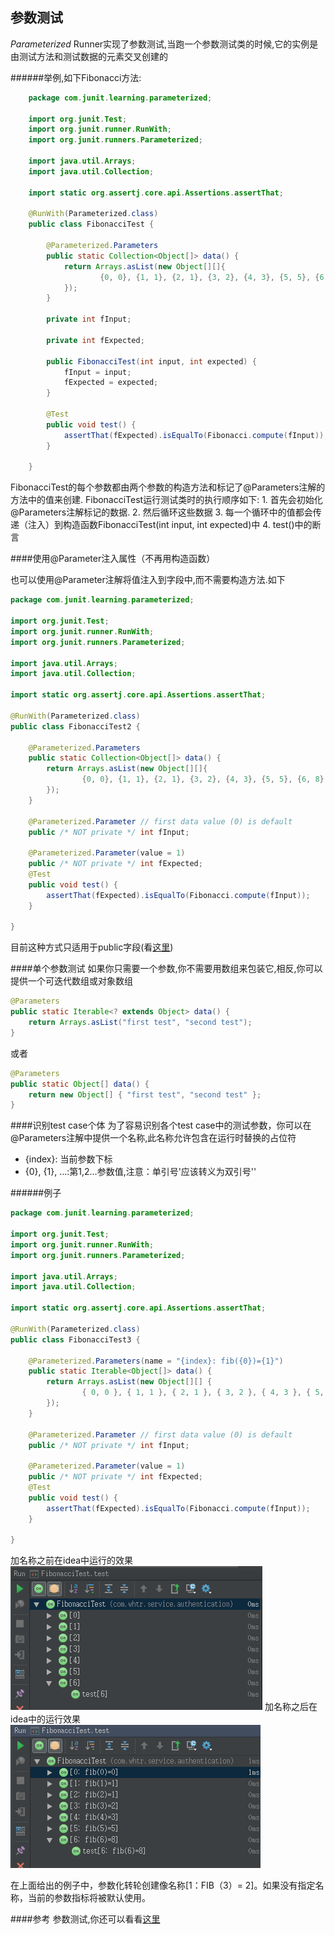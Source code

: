 参数测试
------

*Parameterized* Runner实现了参数测试,当跑一个参数测试类的时候,它的实例是由测试方法和测试数据的元素交叉创建的

######举例,如下Fibonacci方法:
```java
    package com.junit.learning.parameterized;

    import org.junit.Test;
    import org.junit.runner.RunWith;
    import org.junit.runners.Parameterized;

    import java.util.Arrays;
    import java.util.Collection;

    import static org.assertj.core.api.Assertions.assertThat;

    @RunWith(Parameterized.class)
    public class FibonacciTest {

        @Parameterized.Parameters
        public static Collection<Object[]> data() {
            return Arrays.asList(new Object[][]{
                    {0, 0}, {1, 1}, {2, 1}, {3, 2}, {4, 3}, {5, 5}, {6, 8}
            });
        }

        private int fInput;

        private int fExpected;

        public FibonacciTest(int input, int expected) {
            fInput = input;
            fExpected = expected;
        }

        @Test
        public void test() {
            assertThat(fExpected).isEqualTo(Fibonacci.compute(fInput));
        }

    }
```
FibonacciTest的每个参数都由两个参数的构造方法和标记了@Parameters注解的方法中的值来创建.
FibonacciTest运行测试类时的执行顺序如下:
	1. 首先会初始化@Parameters注解标记的数据.
	2. 然后循环这些数据
	3. 每一个循环中的值都会传递（注入）到构造函数FibonacciTest(int input, int expected)中
	4. test()中的断言

####使用@Parameter注入属性（不再用构造函数）

也可以使用@Parameter注解将值注入到字段中,而不需要构造方法.如下
```java
package com.junit.learning.parameterized;

import org.junit.Test;
import org.junit.runner.RunWith;
import org.junit.runners.Parameterized;

import java.util.Arrays;
import java.util.Collection;

import static org.assertj.core.api.Assertions.assertThat;

@RunWith(Parameterized.class)
public class FibonacciTest2 {

    @Parameterized.Parameters
    public static Collection<Object[]> data() {
        return Arrays.asList(new Object[][]{
                {0, 0}, {1, 1}, {2, 1}, {3, 2}, {4, 3}, {5, 5}, {6, 8}
        });
    }

    @Parameterized.Parameter // first data value (0) is default
    public /* NOT private */ int fInput;

    @Parameterized.Parameter(value = 1)
    public /* NOT private */ int fExpected;
    @Test
    public void test() {
        assertThat(fExpected).isEqualTo(Fibonacci.compute(fInput));
    }

}
```

目前这种方式只适用于public字段(看[这里](https://github.com/junit-team/junit/pull/737))

####单个参数测试
如果你只需要一个参数,你不需要用数组来包装它,相反,你可以提供一个可迭代数组或对象数组
```java
@Parameters
public static Iterable<? extends Object> data() {
    return Arrays.asList("first test", "second test");
}
```
或者
```java
@Parameters
public static Object[] data() {
    return new Object[] { "first test", "second test" };
}
```

####识别test case个体
为了容易识别各个test case中的测试参数，你可以在@Parameters注解中提供一个名称,此名称允许包含在运行时替换的占位符
- {index}: 当前参数下标
- {0}, {1}, …:第1,2...参数值,注意：单引号'应该转义为双引号''

######例子
```java
package com.junit.learning.parameterized;

import org.junit.Test;
import org.junit.runner.RunWith;
import org.junit.runners.Parameterized;

import java.util.Arrays;
import java.util.Collection;

import static org.assertj.core.api.Assertions.assertThat;

@RunWith(Parameterized.class)
public class FibonacciTest3 {

    @Parameterized.Parameters(name = "{index}: fib({0})={1}")
    public static Iterable<Object[]> data() {
        return Arrays.asList(new Object[][] {
                { 0, 0 }, { 1, 1 }, { 2, 1 }, { 3, 2 }, { 4, 3 }, { 5, 5 }, { 6, 8 }
        });
    }

    @Parameterized.Parameter // first data value (0) is default
    public /* NOT private */ int fInput;

    @Parameterized.Parameter(value = 1)
    public /* NOT private */ int fExpected;
    @Test
    public void test() {
        assertThat(fExpected).isEqualTo(Fibonacci.compute(fInput));
    }

}

```
加名称之前在idea中运行的效果![](img/parameter_before.png)
加名称之后在idea中的运行效果![](img/parameter_after.png)

在上面给出的例子中，参数化转轮创建像名称[1：FIB（3）= 2]。如果没有指定名称，当前的参数指标将被默认使用。

####参考
参数测试,你还可以看看[这里](junit_params/home.md)

